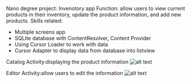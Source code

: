 Nano degree project: Invenotory app
Function: allow users to view current products in their inventory, update the product information, and add new products.
Skills related:
- Multiple screens app
- SQLIte database with ContentResolver, Content Provider
- Using Cursor Loader to work with data
- Cursor Adapter to display data from database into listview

Catalog Activity:displaying the product information
![alt text](https://scontent-arn2-1.xx.fbcdn.net/v/t34.0-12/20370964_1570386866403290_949530267_n.png?oh=3f0edc760cd9a870b6b9dd0e210f46ad&oe=5978AA0A)

Editor Activity:allow users to edit the information
![alt text](https://scontent-arn2-1.xx.fbcdn.net/v/t34.0-12/20371166_1570386886403288_1303239009_n.png?oh=30647c9699ce56a2184053f1cc58ddc5&oe=59791DE4)
